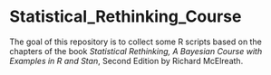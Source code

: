 # Statistical_Rethinking_Course

The goal of this repository is to collect some R scripts based on the chapters of the book _Statistical Rethinking, A Bayesian Course with Examples in R and Stan_, Second Edition by Richard McElreath.
